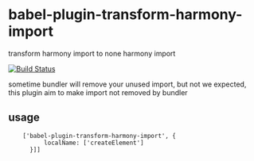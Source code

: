 # babel-plugin-transform-harmony-import

transform harmony import to none harmony import

[![Build Status](https://travis-ci.org/broven/babel-transform-harmony-import.svg?branch=master)](https://travis-ci.org/broven/babel-transform-harmony-import)

sometime bundler will remove your unused import, but not we expected, this plugin aim to make import not removed by bundler

## usage
```jsonc
    ['babel-plugin-transform-harmony-import', {
          localName: ['createElement']
      }]]
    
```